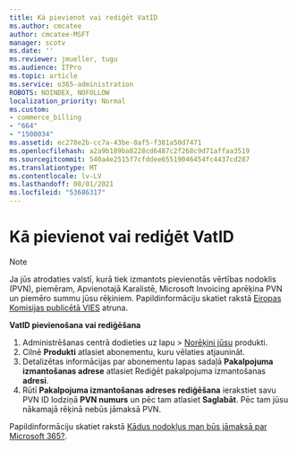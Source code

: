 ```yaml
---
title: Kā pievienot vai rediģēt VatID
ms.author: cmcatee
author: cmcatee-MSFT
manager: scotv
ms.date: ''
ms.reviewer: jmueller, tugu
ms.audience: ITPro
ms.topic: article
ms.service: o365-administration
ROBOTS: NOINDEX, NOFOLLOW
localization_priority: Normal
ms.custom:
- commerce_billing
- "664"
- "1500034"
ms.assetid: ec278e2b-cc7a-43be-8af5-f381a50d7471
ms.openlocfilehash: a2a9b189ba8228cd6487c2f268c9d71affaa3519
ms.sourcegitcommit: 540a4e2515f7cfddee65519046454fc4437cd287
ms.translationtype: MT
ms.contentlocale: lv-LV
ms.lasthandoff: 08/01/2021
ms.locfileid: "53686317"
---
```

# <a name="how-to-add-or-edit-a-vatid"></a>Kā pievienot vai rediģēt VatID

> [!NOTE]
> Ja jūs atrodaties valstī, kurā tiek izmantots pievienotās vērtības nodoklis (PVN), piemēram, Apvienotajā Karalistē, Microsoft Invoicing aprēķina PVN un piemēro summu jūsu rēķiniem. Papildinformāciju skatiet rakstā [Eiropas Komisijas publicētā VIES](https://go.microsoft.com/fwlink/p/?LinkID=841741) atruna.

**VatID pievienošana vai rediģēšana**

1. Administrēšanas centrā dodieties  uz lapu \> [Norēķini jūsu](https://go.microsoft.com/fwlink/p/?linkid=842054) produkti.
2. Cilnē **Produkti** atlasiet abonementu, kuru vēlaties atjaunināt.
3. Detalizētas informācijas par abonementu lapas sadaļā **Pakalpojuma izmantošanas adrese** atlasiet Rediģēt pakalpojuma izmantošanas **adresi**.
4. Rūtī **Pakalpojuma izmantošanas adreses rediģēšana** ierakstiet savu PVN ID lodziņā **PVN numurs** un pēc tam atlasiet **Saglabāt**. Pēc tam jūsu nākamajā rēķinā nebūs jāmaksā PVN.

Papildinformāciju skatiet rakstā [Kādus nodokļus man būs jāmaksā par Microsoft 365?](/microsoft-365/commerce/billing-and-payments/tax-information#what-tax-will-i-be-charged).